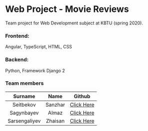 # Web Project - Movie Reviews
Team project for Web Development subject at KBTU (spring 2020).

### Frontend:

Angular, TypeScript, HTML, CSS  

### Backend: 
Python, Framework Django 2
### Team members
| Surname       | Name          | Github                                        |
| :-----------: |:-------------:| :-------------:                               |
| Seitbekov     | Sanzhar       | [Click Here](https://github.com/diable201)    |
| Sagynbayev    | Almaz         |   [Click Here](https://github.com/sagynbayev) |
| Sarsengaliyev | Zhaisan       |    [Click Here](https://github.com/Zhaisan)   |
